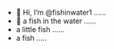 - 👋 Hi, I’m @fishinwater1 ......
- 👋 a fish in the water ......
- a little fish ......
- a fish .....
<!---
fishinwater1/fishinwater1 is a ✨ special ✨ repository because its `README.md` (this file) appears on your GitHub profile.
You can click the Preview link to take a look at your changes.
--->
